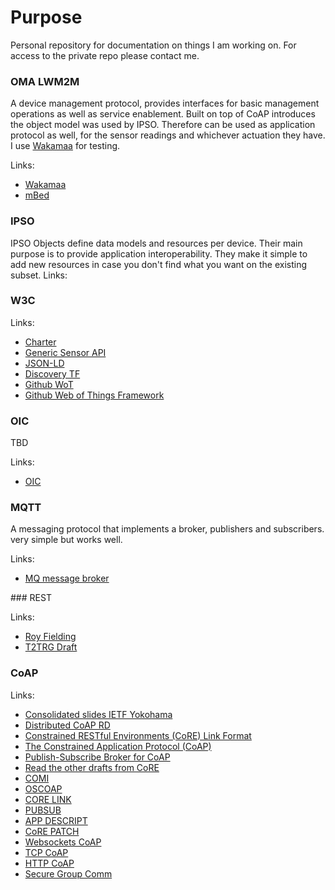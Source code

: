 # Purpose
Personal repository for documentation on things I am working on. 
For access to the private repo please contact me.

### OMA LWM2M 
A device management protocol, provides interfaces for basic management operations as well as service enablement. Built on top of CoAP introduces the object model was used by IPSO. Therefore can be used as application protocol as well, for the sensor readings and whichever actuation they have.
I use [Wakamaa](https://github.com/eclipse/wakaama) for testing.

Links:
* [Wakamaa](https://github.com/eclipse/wakaama)
* [mBed](https://en.wikipedia.org/wiki/Mbed)

### IPSO
IPSO Objects define data models and resources per device. Their main purpose is to provide application interoperability. They make it simple to add new resources in case you don't find what you want on the existing subset.
Links:

### W3C

Links:
* [Charter](http://www.w3.org/2014/12/wot-ig-charter.html)
* [Generic Sensor API](http://w3c.github.io/sensors/)
* [JSON-LD](http://www.w3.org/TR/json-ld/#advanced-concepts)
* [Discovery TF](https://www.w3.org/WoT/IG/wiki/Discovery_TF)
* [Github WoT](https://github.com/w3c/wot)
* [Github Web of Things Framework](https://github.com/w3c/web-of-things-framework)


### OIC
TBD

Links:
* [OIC](http://openinterconnect.org)

### MQTT
A messaging protocol that implements a broker, publishers and subscribers. very simple but works well.

Links:
* [MQ message broker](http://mosquitto.org/)

### REST

Links:
* [Roy Fielding](https://www.ics.uci.edu/~fielding/pubs/dissertation/rest_arch_style.htm)
* [T2TRG Draft](https://tools.ietf.org/html/draft-keranen-t2trg-rest-iot-00)

### CoAP

Links:
* [Consolidated slides IETF Yokohama](https://www.ietf.org/proceedings/93/slides/slides-93-core-0.pdf)
* [Distributed CoAP RD](https://datatracker.ietf.org/doc/rfc7650/)
* [Constrained RESTful Environments (CoRE) Link Format](https://tools.ietf.org/html/rfc6690)
* [The Constrained Application Protocol (CoAP)](https://tools.ietf.org/html/rfc7252)
* [Publish-Subscribe Broker for CoAP](https://tools.ietf.org/html/draft-koster-core-coap-pubsub-01)
* [Read the other drafts from CoRE](https://tools.ietf.org/agenda/93/)
* [COMI](http://tools.ietf.org/html/draft-vanderstok-core-comi-07)
* [OSCOAP](https://tools.ietf.org/html/draft-selander-ace-object-security-02)
* [CORE LINK](https://tools.ietf.org/html/rfc6690)
* [PUBSUB](http://tools.ietf.org/html/draft-koster-core-coap-pubsub-02)
* [APP DESCRIPT](https://tools.ietf.org/html/draft-hartke-core-apps-01)
* [CoRE PATCH](http://tools.ietf.org/html/draft-vanderstok-core-patch-01)
* [Websockets CoAP](http://tools.ietf.org/html/draft-savolainen-core-coap-websockets-04)
* [TCP CoAP](http://tools.ietf.org/html/draft-tschofenig-core-coap-tcp-tls-04)
* [HTTP CoAP](http://tools.ietf.org/html/draft-ietf-core-http-mapping-07)
* [Secure Group Comm](https://tools.ietf.org/html/draft-tiloca-dice-secure-groupcomm-00)
